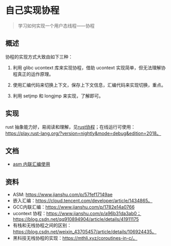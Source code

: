 # 自己实现协程

> 学习如何实现一个用户态线程——协程

## 概述

协程的实现方式大致由如下三种：

1. 利用 glibc ucontext 库来实现协程，借助 ucontext 实现简单，但无法理解协程真正的运作原理。

2. 使用汇编代码来切换上下文，保存上下文信息，汇编代码来实现切换，重点。

3. 利用 setjmp 和 longjmp 来实现，了解即可。

## 实现

rust 抽象能力好，易阅读和理解，见[rust协程](./rust/main.rs)；在线运行可使用：https://play.rust-lang.org/?version=nightly&mode=debug&edition=2018。

## 文档

* [asm 内联汇编使用](./docs/asm.md)

## 资料

* ASM: https://www.jianshu.com/p/57fef17149ae
* 嵌入汇编：https://cloud.tencent.com/developer/article/1434865。
* GCC内联汇编：https://www.jianshu.com/p/1782e14a0766
* ucontext 协程：https://www.jianshu.com/p/a96b31da3ab0；https://blog.csdn.net/qq910894904/article/details/41911175
* 有栈和无栈协程之间的区别：https://blog.csdn.net/weixin_43705457/article/details/106924435。
* 黑科技无栈协程的实现：https://mthli.xyz/coroutines-in-c/。
